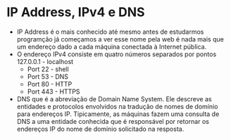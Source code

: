 # IP Address, IPv4 e DNS

- IP Address é o mais conhecido até mesmo antes de estudarmos programção já começamos a ver esse nome pela web é nada mais que um endereço dado a cada máquina conectada à Internet pública.
- O endereço IPv4 consiste em quatro números separados por pontos 127.0.0.1 - localhost
    - Port 22 - shell
    - Port 53 - DNS
    - Port 80 - HTTP
    - Port 443 - HTTPS
- DNS que é a abreviação de Domain Name System. Ele descreve as entidades e protocolos envolvidos na tradução de nomes de domínio para endereços IP. Tipicamente, as máquinas fazem uma consulta de DNS a uma entidade conhecida que é responsável por retornar os endereços IP do nome de domínio solicitado na resposta.
